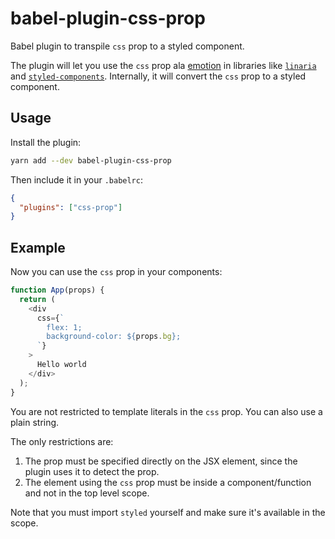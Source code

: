 # babel-plugin-css-prop

Babel plugin to transpile `css` prop to a styled component.

The plugin will let you use the `css` prop ala [emotion](https://emotion.sh/) in libraries like [`linaria`](https://github.com/callstack/linaria) and [`styled-components`](https://www.styled-components.com/). Internally, it will convert the `css` prop to a styled component.

## Usage

Install the plugin:

```sh
yarn add --dev babel-plugin-css-prop
```

Then include it in your `.babelrc`:

```json
{
  "plugins": ["css-prop"]
}
```

## Example

Now you can use the `css` prop in your components:

```js
function App(props) {
  return (
    <div
      css={`
        flex: 1;
        background-color: ${props.bg};
      `}
    >
      Hello world
    </div>
  );
}
```

You are not restricted to template literals in the `css` prop. You can also use a plain string.

The only restrictions are:

1. The prop must be specified directly on the JSX element, since the plugin uses it to detect the prop.
2. The element using the `css` prop must be inside a component/function and not in the top level scope.

Note that you must import `styled` yourself and make sure it's available in the scope.
